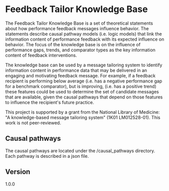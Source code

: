 # Feedback Tailor Knowledge Base

The Feedback Tailor Knowledge Base is a set of theoretical statements about how performance feedback messages influence behavior. The statements describe causal pathway models (i.e. logic models) that link the information content of performance feedback with its expected influence on behavior. The focus of the knowledge base is on the influence of performance gaps, trends, and comparator types as the key information content of feedback interventions.

The knowledge base can be used by a message tailoring system to identify information content in performance data that may be delivered in an engaging and motivating feedback message. For example, if a feedback recipient is performing below average (i.e. has a negative performance gap for a benchmark comparator), but is improving, (i.e. has a positive trend) these features could be used to determine the set of candidate messages that are available, given the causal pathways that depend on those features to influence the recipient's future practice.

This project is supported by a grant from the National Library of Medicine: "A knowledge-based message tailoring system" (1K01 LM012528-01). This work is not peer-reviewed.


## Causal pathways

The causal pathways are located under the /causal_pathways directory.
Each pathway is described in a json file.


## Version
1.0.0




